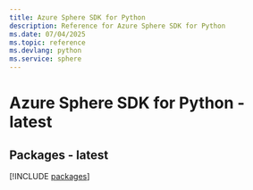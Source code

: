 ```yaml
---
title: Azure Sphere SDK for Python
description: Reference for Azure Sphere SDK for Python
ms.date: 07/04/2025
ms.topic: reference
ms.devlang: python
ms.service: sphere
---
```

# Azure Sphere SDK for Python - latest
## Packages - latest
[!INCLUDE [packages](sphere-index.md)]